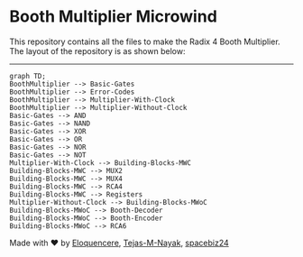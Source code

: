 # Booth Multiplier Microwind

This repository contains all the files to make the Radix 4 Booth Multiplier. The layout of the repository is as shown below:
___

```mermaid
graph TD;
BoothMultiplier --> Basic-Gates
BoothMultiplier --> Error-Codes
BoothMultiplier --> Multiplier-With-Clock
BoothMultiplier --> Multiplier-Without-Clock
Basic-Gates --> AND
Basic-Gates --> NAND
Basic-Gates --> XOR
Basic-Gates --> OR
Basic-Gates --> NOR
Basic-Gates --> NOT
Multiplier-With-Clock --> Building-Blocks-MWC
Building-Blocks-MWC --> MUX2
Building-Blocks-MWC --> MUX4
Building-Blocks-MWC --> RCA4
Building-Blocks-MWC --> Registers
Multiplier-Without-Clock --> Building-Blocks-MWoC
Building-Blocks-MWoC --> Booth-Decoder
Building-Blocks-MWoC --> Booth-Encoder
Building-Blocks-MWoC --> RCA6
```

Made with :heart: by [Eloquencere](https://github.com/Eloquencere), [Tejas-M-Nayak](https://github.com/Tejas-M-Nayak), [spacebiz24](https://github.com/spacebiz24)
